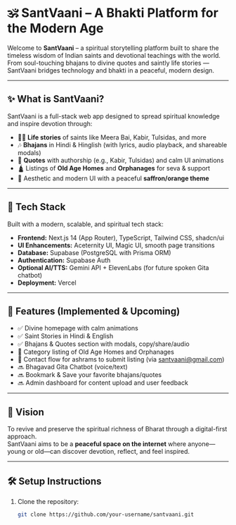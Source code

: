 # 🕉️ SantVaani – A Bhakti Platform for the Modern Age

Welcome to **SantVaani** – a spiritual storytelling platform built to share the timeless wisdom of Indian saints and devotional teachings with the world.  
From soul-touching bhajans to divine quotes and saintly life stories — SantVaani bridges technology and bhakti in a peaceful, modern design.

---

## ✨ What is SantVaani?

SantVaani is a full-stack web app designed to spread spiritual knowledge and inspire devotion through:

- 🧘‍♂️ **Life stories** of saints like Meera Bai, Kabir, Tulsidas, and more  
- 🎶 **Bhajans** in Hindi & Hinglish (with lyrics, audio playback, and shareable modals)  
- 💬 **Quotes** with authorship (e.g., Kabir, Tulsidas) and calm UI animations  
- 🛕 Listings of **Old Age Homes** and **Orphanages** for seva & support  
- 🌅 Aesthetic and modern UI with a peaceful **saffron/orange theme**

---

## 🔧 Tech Stack

Built with a modern, scalable, and spiritual tech stack:

- **Frontend:** Next.js 14 (App Router), TypeScript, Tailwind CSS, shadcn/ui  
- **UI Enhancements:** Aceternity UI, Magic UI, smooth page transitions  
- **Database:** Supabase (PostgreSQL with Prisma ORM)  
- **Authentication:** Supabase Auth  
- **Optional AI/TTS:** Gemini API + ElevenLabs (for future spoken Gita chatbot)  
- **Deployment:** Vercel

---

## 📌 Features (Implemented & Upcoming)

- ✅ Divine homepage with calm animations  
- ✅ Saint Stories in Hindi & English  
- ✅ Bhajans & Quotes section with modals, copy/share/audio  
- 🔄 Category listing of Old Age Homes and Orphanages  
- 🔄 Contact flow for ashrams to submit listing (via santvaani@gmail.com)  
- 🔜 Bhagavad Gita Chatbot (voice/text)  
- 🔜 Bookmark & Save your favorite bhajans/quotes  
- 🔜 Admin dashboard for content upload and user feedback  

---

## 🎯 Vision

To revive and preserve the spiritual richness of Bharat through a digital-first approach.  
SantVaani aims to be a **peaceful space on the internet** where anyone—young or old—can discover devotion, reflect, and feel inspired.

---

## 🛠️ Setup Instructions

1. Clone the repository:
   ```bash
   git clone https://github.com/your-username/santvaani.git
